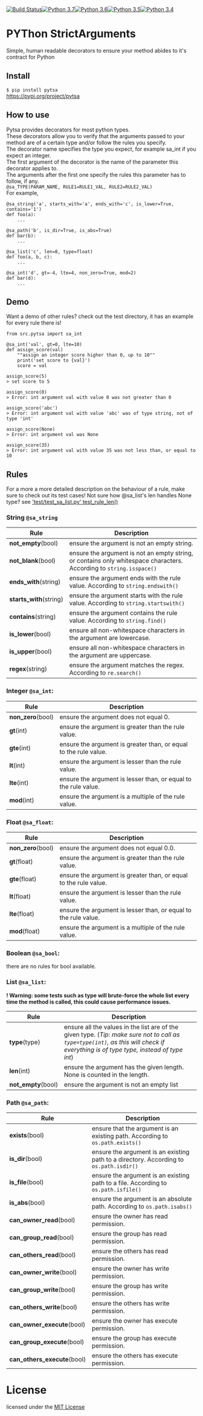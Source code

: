 [![Build Status](https://travis-ci.org/thimovss/pytsa.svg?branch=master)](https://travis-ci.org/thimovss/pytsa)[![Python 3.7](https://img.shields.io/badge/python-3.7-green.svg)](https://www.python.org/downloads/release/python-370/)[![Python 3.6](https://img.shields.io/badge/python-3.6-green.svg)](https://www.python.org/downloads/release/python-360/)[![Python 3.5](https://img.shields.io/badge/python-3.5-green.svg)](https://www.python.org/downloads/release/python-350/)[![Python 3.4](https://img.shields.io/badge/python-3.4-green.svg)](https://www.python.org/downloads/release/python-340/)
# PYThon StrictArguments
Simple, human readable decorators to ensure your method abides to it's contract for Python
## Install
```$ pip install pytsa```   
https://pypi.org/project/pytsa
## How to use
Pytsa provides decorators for most python types.  
These decorators allow you to verify that the arguments passed to your method are of a certain type and/or follow the rules you specify.  
The decorator name specifies the type you expect, for example sa_int if you expect an integer.  
The first argument of the decorator is the name of the parameter this decorator applies to.  
The arguments after the first one specify the rules this parameter has to follow, if any.  
`@sa_TYPE(PARAM_NAME, RULE1=RULE1_VAL, RULE2=RULE2_VAL)`  
For example,
```
@sa_string('a', starts_with='a', ends_with='c', is_lower=True, contains='1')
def foo(a):
    ...
```
```
@sa_path('b', is_dir=True, is_abs=True)
def bar(b):
    ...
```
```
@sa_list('c', len=8, type=float)
def foo(a, b, c):
    ...
```
```
@sa_int('d', gt=-4, lte=4, non_zero=True, mod=2)
def bar(d):
    ...
```
## Demo
Want a demo of other rules? check out the test directory, it has an example for every rule there is!
```
from src.pytsa import sa_int

@sa_int('val', gt=0, lte=10)
def assign_score(val)
    ""assign an integer score higher than 0, up to 10""
    print('set score to {val}')
    score = val

assign_score(5)
> set score to 5

assign_score(0)
> Error: int argument val with value 0 was not greater than 0

assign_score('abc')
> Error: int argument val with value 'abc' was of type string, not of type 'int'

assign_score(None)
> Error: int argument val was None

assign_score(35)
> Error: int argument val with value 35 was not less than, or equal to 10
```
## Rules
For a more a more detailed description on the behaviour of a rule, make sure to check out its test cases!
Not sure how @sa_list's len handles None type? see ['test/test_sa_list.py' test_rule_len()](https://github.com/thimovss/pytsa/blob/master/test/test_sa_list.py)

### String **`@sa_string`**

Rule | Description
--- | ---
**not_empty**(bool)|ensure the argument is not an empty string.
**not_blank**(bool)|ensure the argument is not an empty string, or contains only whitespace characters. According to `string.isspace()`
**ends_with**(string)|ensure the argument ends with the rule value. According to `string.endswith()`
**starts_with**(string)|ensure the argument starts with the rule value. According to `string.startswith()`
**contains**(string)|ensure the argument contains the rule value. According to `string.find()`
**is_lower**(bool)|ensure all non-whitespace characters in the argument are lowercase.
**is_upper**(bool)|ensure all non-whitespace characters in the argument are uppercase.
**regex**(string)|ensure the argument matches the regex. According to `re.search()`

### Integer **`@sa_int`**:

Rule | Description
--- | ---
**non_zero**(bool)|ensure the argument does not equal 0.
**gt**(int)|ensure the argument is greater than the rule value.
**gte**(int)|ensure the argument is greater than, or equal to the rule value.
**lt**(int)|ensure the argument is lesser than the rule value.
**lte**(int)|ensure the argument is lesser than, or equal to the rule value.
**mod**(int)|ensure the argument is a multiple of the rule value.

### Float **`@sa_float`**:

Rule | Description
--- | ---
**non_zero**(bool)|ensure the argument does not equal 0.0.
**gt**(float)|ensure the argument is greater than the rule value.
**gte**(float)|ensure the argument is greater than, or equal to the rule value.
**lt**(float)|ensure the argument is lesser than the rule value.
**lte**(float)|ensure the argument is lesser than, or equal to the rule value.
**mod**(float)|ensure the argument is a multiple of the rule value.

### Boolean **`@sa_bool`**:

there are no rules for bool available.

### List **`@sa_list`**:
**! Warning: some tests such as type will brute-force the whole list every time the method is called, this could cause performance issues.**  

Rule | Description
--- | ---
**type**(type)|ensure all the values in the list are of the given type. (*Tip: make sure not to call as `type=type(int)`, as this will check if everything is of type type, instead of type int*)
**len**(int)|ensure the argument has the given length. None is counted in the length.
**not_empty**(bool)|ensure the argument is not an empty list


### Path **`@sa_path`**:

Rule | Description
--- | ---
**exists**(bool)|ensure that the argument is an existing path. According to `os.path.exists()`
**is_dir**(bool)|ensure the argument is an existing path to a directory. According to `os.path.isdir()`
**is_file**(bool)|ensure the argument is an existing path to a file. According to `os.path.isfile()`
**is_abs**(bool)|ensure the argument is an absolute path. According to `os.path.isabs()`
**can_owner_read**(bool)|ensure the owner has read permission.
**can_group_read**(bool)|ensure the group has read permission.
**can_others_read**(bool)|ensure the others has read permission.
**can_owner_write**(bool)|ensure the owner has write permission.
**can_group_write**(bool)|ensure the group has write permission.
**can_others_write**(bool)|ensure the others has write permission.
**can_owner_execute**(bool)|ensure the owner has execute permission.
**can_group_execute**(bool)|ensure the group has execute permission.
**can_others_execute**(bool)|ensure the others has execute permission.

# License
licensed under the [MIT License](https://github.com/thimovss/pytsa/blob/master/LICENSE)
